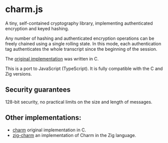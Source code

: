 # charm.js

A tiny, self-contained cryptography library, implementing authenticated encryption and keyed hashing.

Any number of hashing and authenticated encryption operations can be freely chained using a single rolling state.
In this mode, each authentication tag authenticates the whole transcript since the beginning of the session.

The [original implementation](https://github.com/jedisct1/charm) was written in C.

This is a port to JavaScript (TypeScript). It is fully compatible with the C and Zig versions.

## Security guarantees

128-bit security, no practical limits on the size and length of messages.

## Other implementations:

- [charm](https://github.com/jedisct1/charm) original implementation in C.
- [zig-charm](https://github.com/jedisct1/zig-charm) an implementation of Charm in the Zig language.

